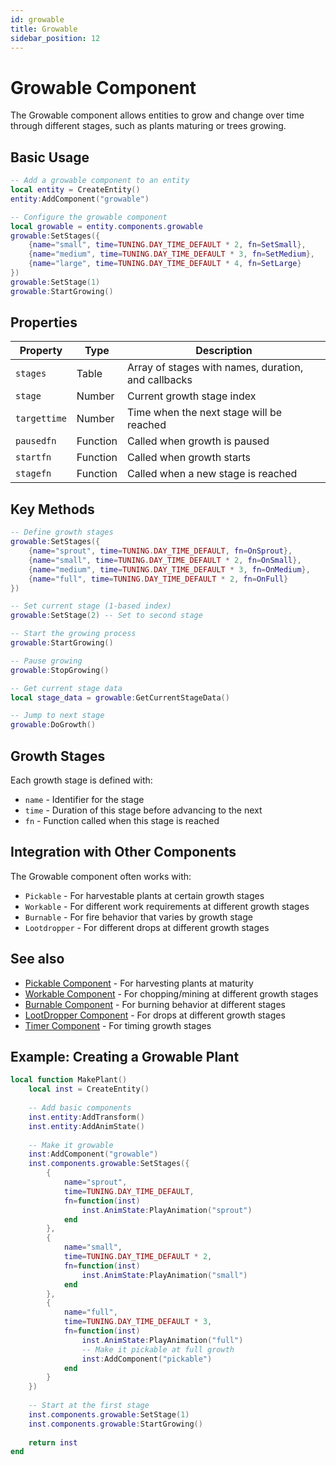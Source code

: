 ```yaml
---
id: growable
title: Growable
sidebar_position: 12
---
```


# Growable Component

The Growable component allows entities to grow and change over time through different stages, such as plants maturing or trees growing.

## Basic Usage

```lua
-- Add a growable component to an entity
local entity = CreateEntity()
entity:AddComponent("growable")

-- Configure the growable component
local growable = entity.components.growable
growable:SetStages({
    {name="small", time=TUNING.DAY_TIME_DEFAULT * 2, fn=SetSmall},
    {name="medium", time=TUNING.DAY_TIME_DEFAULT * 3, fn=SetMedium},
    {name="large", time=TUNING.DAY_TIME_DEFAULT * 4, fn=SetLarge}
})
growable:SetStage(1)
growable:StartGrowing()
```

## Properties

| Property | Type | Description |
|----------|------|-------------|
| `stages` | Table | Array of stages with names, duration, and callbacks |
| `stage` | Number | Current growth stage index |
| `targettime` | Number | Time when the next stage will be reached |
| `pausedfn` | Function | Called when growth is paused |
| `startfn` | Function | Called when growth starts |
| `stagefn` | Function | Called when a new stage is reached |

## Key Methods

```lua
-- Define growth stages
growable:SetStages({
    {name="sprout", time=TUNING.DAY_TIME_DEFAULT, fn=OnSprout},
    {name="small", time=TUNING.DAY_TIME_DEFAULT * 2, fn=OnSmall},
    {name="medium", time=TUNING.DAY_TIME_DEFAULT * 3, fn=OnMedium},
    {name="full", time=TUNING.DAY_TIME_DEFAULT * 2, fn=OnFull}
})

-- Set current stage (1-based index)
growable:SetStage(2) -- Set to second stage

-- Start the growing process
growable:StartGrowing()

-- Pause growing
growable:StopGrowing()

-- Get current stage data
local stage_data = growable:GetCurrentStageData()

-- Jump to next stage
growable:DoGrowth()
```

## Growth Stages

Each growth stage is defined with:
- `name` - Identifier for the stage
- `time` - Duration of this stage before advancing to the next
- `fn` - Function called when this stage is reached

## Integration with Other Components

The Growable component often works with:

- `Pickable` - For harvestable plants at certain growth stages
- `Workable` - For different work requirements at different growth stages
- `Burnable` - For fire behavior that varies by growth stage
- `Lootdropper` - For different drops at different growth stages

## See also

- [Pickable Component](other-components.md) - For harvesting plants at maturity
- [Workable Component](workable.md) - For chopping/mining at different growth stages
- [Burnable Component](burnable.md) - For burning behavior at different stages
- [LootDropper Component](lootdropper.md) - For drops at different growth stages
- [Timer Component](other-components.md) - For timing growth stages

## Example: Creating a Growable Plant

```lua
local function MakePlant()
    local inst = CreateEntity()
    
    -- Add basic components
    inst.entity:AddTransform()
    inst.entity:AddAnimState()
    
    -- Make it growable
    inst:AddComponent("growable")
    inst.components.growable:SetStages({
        {
            name="sprout", 
            time=TUNING.DAY_TIME_DEFAULT, 
            fn=function(inst) 
                inst.AnimState:PlayAnimation("sprout")
            end
        },
        {
            name="small", 
            time=TUNING.DAY_TIME_DEFAULT * 2, 
            fn=function(inst) 
                inst.AnimState:PlayAnimation("small")
            end
        },
        {
            name="full", 
            time=TUNING.DAY_TIME_DEFAULT * 3, 
            fn=function(inst) 
                inst.AnimState:PlayAnimation("full")
                -- Make it pickable at full growth
                inst:AddComponent("pickable")
            end
        }
    })
    
    -- Start at the first stage
    inst.components.growable:SetStage(1)
    inst.components.growable:StartGrowing()
    
    return inst
end
```